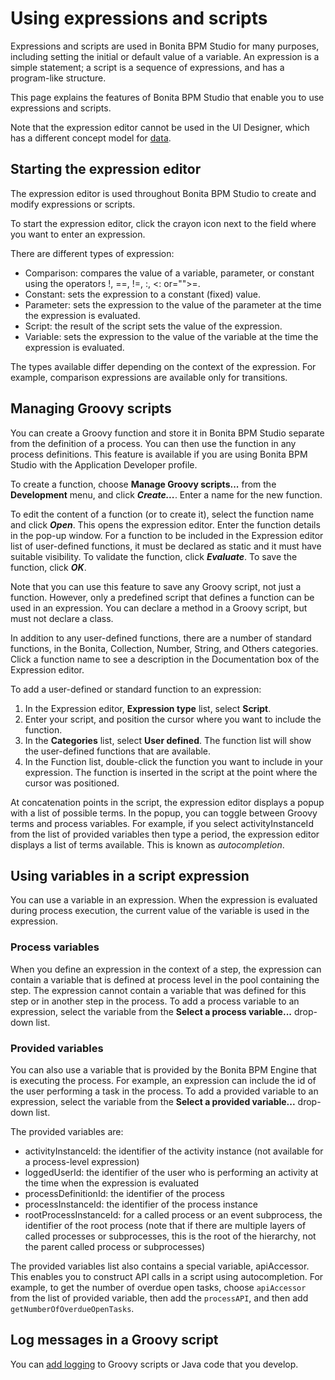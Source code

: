 # Using expressions and scripts

Expressions and scripts are used in Bonita BPM Studio for many purposes, including setting the initial or default value of a
variable. An expression is a simple statement; a script is a sequence of expressions, and has a program-like structure. 

This page explains the features of Bonita BPM Studio that enable you to use expressions and scripts.

Note that the expression editor cannot be used in the UI Designer, which has a different concept model for [data](variables.md).

## Starting the expression editor

The expression editor is used throughout Bonita BPM Studio to create and modify expressions or scripts.

To start the expression editor, click the crayon icon next to the field where you want to enter an expression. 

There are different types of expression:

* Comparison: compares the value of a variable, parameter, or constant using the operators !, ==, !=, :, <: or=""\>=.
* Constant: sets the expression to a constant (fixed) value.
* Parameter: sets the expression to the value of the parameter at the time the expression is evaluated.
* Script: the result of the script sets the value of the expression.
* Variable: sets the expression to the value of the variable at the time the expression is evaluated.

The types available differ depending on the context of the expression. For example, comparison expressions are available only for transitions.

## Managing Groovy scripts

You can create a Groovy function and store it in Bonita BPM Studio separate from the definition of a process. You can then use the function in any process definitions. This feature is available if you are using Bonita BPM Studio with the Application Developer profile.

To create a function, choose **Manage Groovy scripts...** from the **Development** menu, and click _**Create...**_. Enter a name for the new function. 

To edit the content of a function (or to create it), select the function name and click **_Open_**. This opens the expression editor.
Enter the function details in the pop-up window. For a function to be included in the Expression editor list of user-defined functions, it must be declared as static and it must have suitable visibility. To validate the function, click _**Evaluate**_. To save the function, click _**OK**_. 

Note that you can use this feature to save any Groovy script, not just a function. However, only a predefined script that defines a function can be used in an expression. You can declare a method in a Groovy script, but must not declare a class.

In addition to any user-defined functions, there are a number of standard functions, in the Bonita, Collection, Number, String, and Others categories. Click a function name to see a description in the Documentation box of the Expression editor.

To add a user-defined or standard function to an expression:

1. In the Expression editor, **Expression type** list, select **Script**.
2. Enter your script, and position the cursor where you want to include the function.
3. In the **Categories** list, select **User defined**. The function list will show the user-defined functions that are available.
4. In the Function list, double-click the function you want to include in your expression. The function is inserted in the script at the point where the cursor was positioned.

At concatenation points in the script, the expression editor displays a popup with a list of possible terms. In the popup, you can toggle between Groovy terms and process variables. For example, if you select activityInstanceId from the list of provided variables then type a period, the expression editor displays a list of terms available. This is known as _autocompletion_.

## Using variables in a script expression

You can use a variable in an expression. When the expression is evaluated during process execution, the current value of the variable is used in the expression.

### Process variables

When you define an expression in the context of a step, the expression can contain a variable that is defined at process level in the pool containing the step. The expression cannot contain a variable that was defined for this step or in another step in the process. To add a process variable to an expression, select the variable from the **Select a process variable...** drop-down list. 

### Provided variables

You can also use a variable that is provided by the Bonita BPM Engine that is executing the process. For example, an expression can include the id of the user performing a task in the process. To add a provided variable to an expression, select the variable from the **Select a provided variable...** drop-down list.

The provided variables are:

* activityInstanceId: the identifier of the activity instance (not available for a process-level expression)
* loggedUserId: the identifier of the user who is performing an activity at the time when the expression is evaluated
* processDefinitionId: the identifier of the process
* processInstanceId: the identifier of the process instance
* rootProcessInstanceId: for a called process or an event subprocess, the identifier of the root process (note that if there are multiple layers of called processes or subprocesses, this is the root of the hierarchy, not the parent called process or subprocesses)

The provided variables list also contains a special variable, apiAccessor. This enables you to construct API calls in a script using autocompletion. For example, to get the number of overdue open tasks, choose `apiAccessor` from the list of provided variable, then add the `processAPI`, and then add `getNumberOfOverdueOpenTasks`.

## Log messages in a Groovy script

You can [add logging](logging.md) to Groovy scripts or Java code that you develop.
